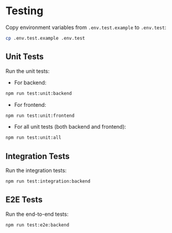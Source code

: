 # Testing

Copy environment variables from `.env.test.example` to `.env.test`:

```bash
cp .env.test.example .env.test
```

## Unit Tests

Run the unit tests:

* For backend:

```bash
npm run test:unit:backend
```

* For frontend:

```bash
npm run test:unit:frontend
```

* For all unit tests (both backend and frontend):

```bash
npm run test:unit:all
```

## Integration Tests

Run the integration tests:

```bash
npm run test:integration:backend
```

## E2E Tests

Run the end-to-end tests:

```bash
npm run test:e2e:backend
```